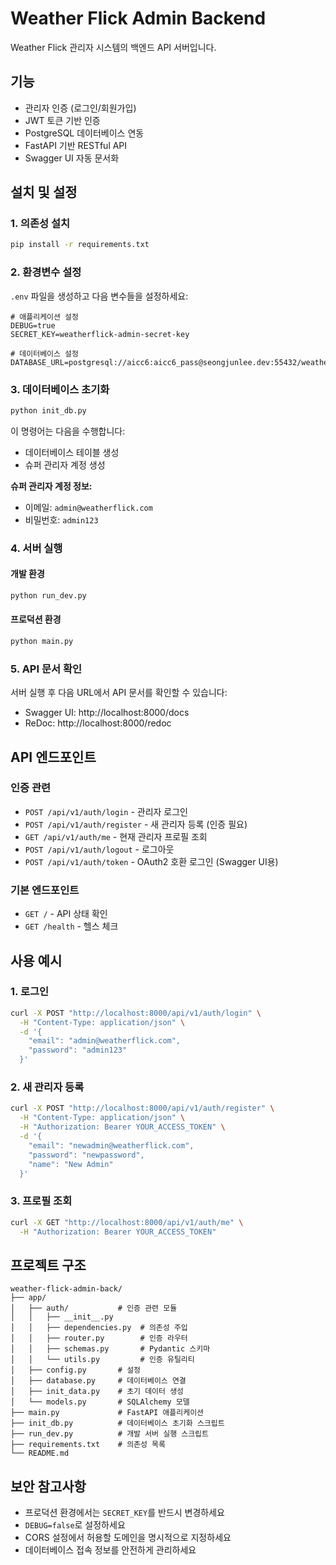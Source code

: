 # Weather Flick Admin Backend

Weather Flick 관리자 시스템의 백엔드 API 서버입니다.

## 기능

- 관리자 인증 (로그인/회원가입)
- JWT 토큰 기반 인증
- PostgreSQL 데이터베이스 연동
- FastAPI 기반 RESTful API
- Swagger UI 자동 문서화

## 설치 및 설정

### 1. 의존성 설치

```bash
pip install -r requirements.txt
```

### 2. 환경변수 설정

`.env` 파일을 생성하고 다음 변수들을 설정하세요:

```env
# 애플리케이션 설정
DEBUG=true
SECRET_KEY=weatherflick-admin-secret-key

# 데이터베이스 설정
DATABASE_URL=postgresql://aicc6:aicc6_pass@seongjunlee.dev:55432/weather_flick
```

### 3. 데이터베이스 초기화

```bash
python init_db.py
```

이 명령어는 다음을 수행합니다:

- 데이터베이스 테이블 생성
- 슈퍼 관리자 계정 생성

**슈퍼 관리자 계정 정보:**

- 이메일: `admin@weatherflick.com`
- 비밀번호: `admin123`

### 4. 서버 실행

#### 개발 환경

```bash
python run_dev.py
```

#### 프로덕션 환경

```bash
python main.py
```

### 5. API 문서 확인

서버 실행 후 다음 URL에서 API 문서를 확인할 수 있습니다:

- Swagger UI: http://localhost:8000/docs
- ReDoc: http://localhost:8000/redoc

## API 엔드포인트

### 인증 관련

- `POST /api/v1/auth/login` - 관리자 로그인
- `POST /api/v1/auth/register` - 새 관리자 등록 (인증 필요)
- `GET /api/v1/auth/me` - 현재 관리자 프로필 조회
- `POST /api/v1/auth/logout` - 로그아웃
- `POST /api/v1/auth/token` - OAuth2 호환 로그인 (Swagger UI용)

### 기본 엔드포인트

- `GET /` - API 상태 확인
- `GET /health` - 헬스 체크

## 사용 예시

### 1. 로그인

```bash
curl -X POST "http://localhost:8000/api/v1/auth/login" \
  -H "Content-Type: application/json" \
  -d '{
    "email": "admin@weatherflick.com",
    "password": "admin123"
  }'
```

### 2. 새 관리자 등록

```bash
curl -X POST "http://localhost:8000/api/v1/auth/register" \
  -H "Content-Type: application/json" \
  -H "Authorization: Bearer YOUR_ACCESS_TOKEN" \
  -d '{
    "email": "newadmin@weatherflick.com",
    "password": "newpassword",
    "name": "New Admin"
  }'
```

### 3. 프로필 조회

```bash
curl -X GET "http://localhost:8000/api/v1/auth/me" \
  -H "Authorization: Bearer YOUR_ACCESS_TOKEN"
```

## 프로젝트 구조

```
weather-flick-admin-back/
├── app/
│   ├── auth/           # 인증 관련 모듈
│   │   ├── __init__.py
│   │   ├── dependencies.py  # 의존성 주입
│   │   ├── router.py        # 인증 라우터
│   │   ├── schemas.py       # Pydantic 스키마
│   │   └── utils.py         # 인증 유틸리티
│   ├── config.py       # 설정
│   ├── database.py     # 데이터베이스 연결
│   ├── init_data.py    # 초기 데이터 생성
│   └── models.py       # SQLAlchemy 모델
├── main.py             # FastAPI 애플리케이션
├── init_db.py          # 데이터베이스 초기화 스크립트
├── run_dev.py          # 개발 서버 실행 스크립트
├── requirements.txt    # 의존성 목록
└── README.md
```

## 보안 참고사항

- 프로덕션 환경에서는 `SECRET_KEY`를 반드시 변경하세요
- `DEBUG=false`로 설정하세요
- CORS 설정에서 허용할 도메인을 명시적으로 지정하세요
- 데이터베이스 접속 정보를 안전하게 관리하세요
